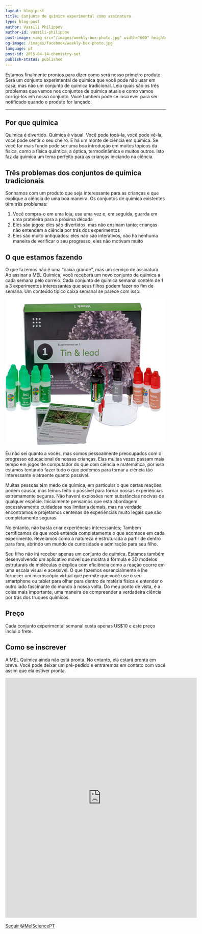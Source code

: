 ```yaml
---
layout: blog-post
title: Conjunto de química experimental como assinatura
type: blog-post
author: Vassili Philippov
author-id: vassili-philippov
post-image: <img src="/images/weekly-box-photo.jpg" width="600" height="459" alt="Weekly box content">
og-image: /images/facebook/weekly-box-photo.jpg
language: pt
post-id: 2015-04-14-chemistry-set
publish-status: published
---
```

Estamos finalmente prontos para dizer como será nosso primeiro produto. Será um conjunto experimental de química que você pode não usar em casa, mas não um conjunto de química tradicional. Leia quais são os três problemas que vemos nos conjuntos de química atuais e como vamos corrigi-los em nosso conjunto. Você também pode se inscrever para ser notificado quando o produto for lançado.

<!-- more -->

---

## Por que química

Química é divertido. Química é visual. Você pode tocá-la, você pode vê-la, você pode sentir o seu cheiro. E há um monte de ciência em química. Se você for mais fundo pode ser uma boa introdução em muitos tópicos da física, como a física quântica, a óptica, termodinâmica e muitos outros. Isto faz da química um tema perfeito para as crianças iniciando na ciência.

## Três problemas dos conjuntos de química tradicionais

Sonhamos com um produto que seja interessante para as crianças e que explique a ciência de uma boa maneira. Os conjuntos de química existentes têm três problemas:

1. Você compra-o em uma loja, usa uma vez e, em seguida, guarda em uma prateleira para a próxima década
2. Eles são jogos: eles são divertidos, mas não ensinam tanto; crianças não entendem a ciência por trás dos experimentos
3. Eles são muito antiquados: eles não são interativos, não há nenhuma maneira de verificar o seu progresso, eles não motivam muito

## O que estamos fazendo

O que fazemos não é uma "caixa grande", mas um serviço de assinatura. Ao assinar a MEL Química, você receberá um novo conjunto de química a cada semana pelo correio. Cada conjunto de química semanal contém de 1 a 3 experimentos interessantes que seus filhos podem fazer no fim de semana. Um conteúdo típico caixa semanal se parece com isso:

<img src="/images/weekly-box-photo.jpg" width="600" height="459" alt="Weekly box content">

Eu não sei quanto a vocês, mas somos pessoalmente preocupados com o progresso educacional de nossas crianças. Elas muitas vezes passam mais tempo em jogos de computador do que com ciência e matemática, por isso estamos tentando fazer tudo o que podemos para tornar a ciência tão interessante e atraente quanto possível.

Muitas pessoas têm medo de química, em particular o que certas reações podem causar, mas temos feito o possível para tornar nossas experiências extremamente seguras. Não haverá explosões nem substâncias nocivas de qualquer espécie. Inicialmente pensamos que esta abordagem excessivamente cuidadosa nos limitaria demais, mas na verdade encontramos e projetamos centenas de experiências muito legais que são completamente seguras.

No entanto, não basta criar experiências interessantes; Também certificamos de que você entenda completamente o que acontece em cada experimento. Revelamos como a natureza é estruturada a partir de dentro para fora, abrindo um mundo de curiosidade e admiração para seu filho.

Seu filho não irá receber apenas um conjunto de química. Estamos também desenvolvendo um aplicativo móvel que mostra a fórmula e 3D modelos estruturais de moléculas e explica com eficiência como a reação ocorre em uma escala visual e acessível. O que fazemos essencialmente é lhe fornecer um microscópio virtual que permite que você use o seu smartphone ou tablet para olhar para dentro de matéria física e entender o outro lado fascinante do mundo à nossa volta. Do meu ponto de vista, é a coisa mais importante, uma maneira de compreender a verdadeira ciência por trás dos truques químicos.

## Preço

Cada conjunto experimental semanal custa apenas US$10 e este preço inclui o frete.

## Como se inscrever

A MEL Química ainda não está pronta. No entanto, ela estará pronta em breve. Você pode deixar um pré-pedido e entraremos em contato com você assim que ela estiver pronta.

<iframe src="https://docs.google.com/forms/d/1EE3Hiv1OivoYww0zRU4KFgVGwXJrMeTCvMbaMdusxiY/viewform?embedded=true" width="600" height="750" frameborder="0" marginheight="0" marginwidth="0">Loading...</iframe>

<!-- Begin Twitter follow -->
<a href="https://twitter.com/MelSciencePT" class="twitter-follow-button" data-show-count="false" data-lang="pt" data-size="large">Seguir @MelSciencePT</a>
<script>!function(d,s,id){var js,fjs=d.getElementsByTagName(s)[0],p=/^http:/.test(d.location)?'http':'https';if(!d.getElementById(id)){js=d.createElement(s);js.id=id;js.src=p+'://platform.twitter.com/widgets.js';fjs.parentNode.insertBefore(js,fjs);}}(document, 'script', 'twitter-wjs');</script>
<!-- End Twitter follow -->